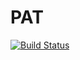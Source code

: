 # PAT

[![Build Status](https://app.travis-ci.com/harsha-98/PAT.svg?branch=main)](https://app.travis-ci.com/harsha-98/PAT)
